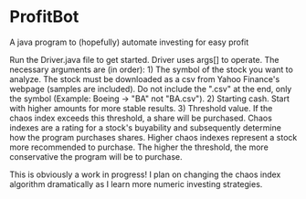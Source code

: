 # ProfitBot
A java program to (hopefully) automate investing for easy profit 

Run the Driver.java file to get started. Driver uses args[] to operate. The necessary arguments are (in order): 1) The symbol of the stock you want to analyze. The stock must be downloaded as a csv from Yahoo Finance's webpage (samples are included). Do not include the ".csv" at the end, only the symbol (Example: Boeing -> "BA" not "BA.csv"). 2) Starting cash. Start with higher amounts for more stable results. 3) Threshold value. If the chaos index exceeds this threshold, a share will be purchased. Chaos indexes are a rating for a stock's buyability and subsequently determine how the program purchases shares. Higher chaos indexes represent a stock more recommended to purchase. The higher the threshold, the more conservative the program will be to purchase. 

This is obviously a work in progress! I plan on changing the chaos index algorithm dramatically as I learn more numeric investing strategies.
